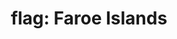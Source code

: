 ---
layout: smileys&emotion
title: "flag: Faroe Islands"
emoji: flag_faroe_islands
permalink: 🇫🇴.html
image: assets/img/3moji/flag_faroe_islands.png
---